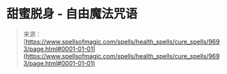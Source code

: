 <!--yml

category: 未分类

date: 2024-06-12 18:46:02

-->

# 甜蜜脱身 - 自由魔法咒语

> 来源：[https://www.spellsofmagic.com/spells/health_spells/cure_spells/9693/page.html#0001-01-01](https://www.spellsofmagic.com/spells/health_spells/cure_spells/9693/page.html#0001-01-01)
